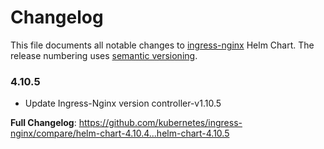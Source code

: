 # Changelog

This file documents all notable changes to [ingress-nginx](https://github.com/kubernetes/ingress-nginx) Helm Chart. The release numbering uses [semantic versioning](http://semver.org).

### 4.10.5

* Update Ingress-Nginx version controller-v1.10.5

**Full Changelog**: https://github.com/kubernetes/ingress-nginx/compare/helm-chart-4.10.4...helm-chart-4.10.5
